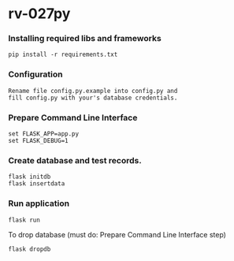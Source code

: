 # rv-027py

### Installing required libs and frameworks
```
pip install -r requirements.txt
```
### Configuration
```
Rename file config.py.example into config.py and 
fill config.py with your's database credentials.
```
### Prepare Command Line Interface
```
set FLASK_APP=app.py
set FLASK_DEBUG=1
```
### Create database and test records.  
```
flask initdb
flask insertdata 
```

### Run application
```
flask run 
```

To drop database (must do: Prepare Command Line Interface step)
```
flask dropdb 
```

